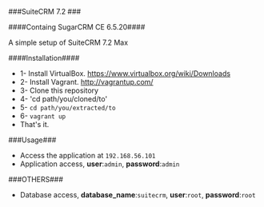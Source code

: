 ###SuiteCRM 7.2 ###

####Containg SugarCRM CE 6.5.20####

A simple setup of SuiteCRM 7.2 Max

####Installation####

* 1- Install VirtualBox. https://www.virtualbox.org/wiki/Downloads
* 2- Install Vagrant. http://vagrantup.com/
* 3- Clone this repository
* 4- 'cd path/you/cloned/to'
* 5- `cd path/you/extracted/to`
* 6- `vagrant up`
* That's it.

###Usage###
* Access the application at `192.168.56.101`
* Application access, **user**:`admin`, **password**:`admin`


###OTHERS###
* Database access, **database_name**:`suitecrm`, **user**:`root`, **password**:`root`
